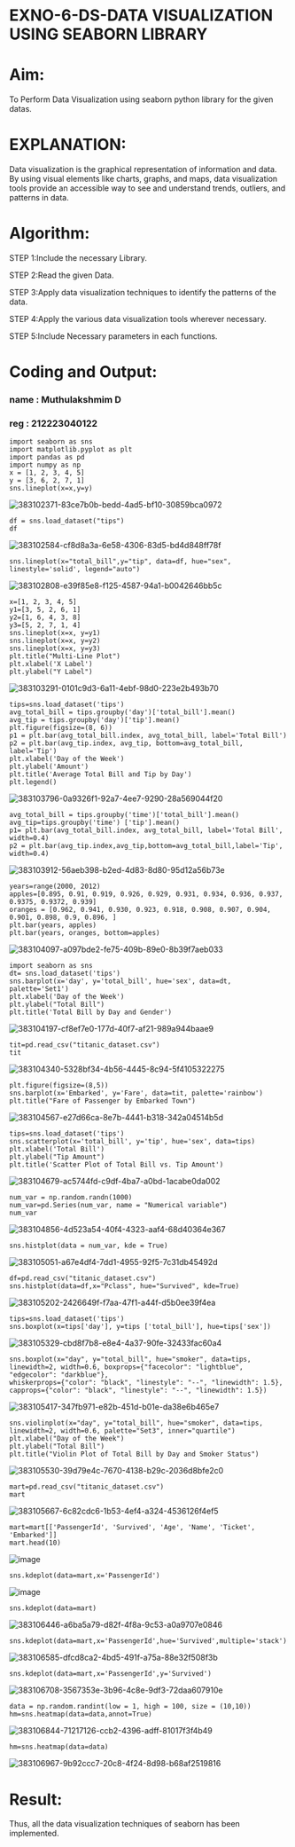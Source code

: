 # EXNO-6-DS-DATA VISUALIZATION USING SEABORN LIBRARY

# Aim:
  To Perform Data Visualization using seaborn python library for the given datas.

# EXPLANATION:
Data visualization is the graphical representation of information and data. By using visual elements like charts, graphs, and maps, data visualization tools provide an accessible way to see and understand trends, outliers, and patterns in data.

# Algorithm:
STEP 1:Include the necessary Library.

STEP 2:Read the given Data.

STEP 3:Apply data visualization techniques to identify the patterns of the data.

STEP 4:Apply the various data visualization tools wherever necessary.

STEP 5:Include Necessary parameters in each functions.

# Coding and Output:
### name : Muthulakshmim D
### reg : 212223040122
```
import seaborn as sns
import matplotlib.pyplot as plt
import pandas as pd
import numpy as np
x = [1, 2, 3, 4, 5]
y = [3, 6, 2, 7, 1]
sns.lineplot(x=x,y=y)
```
![383102371-83ce7b0b-bedd-4ad5-bf10-30859bca0972](https://github.com/user-attachments/assets/240de06a-eb91-4bee-aa74-5cc61df3ea80)
```
df = sns.load_dataset("tips")
df
```
![383102584-cf8d8a3a-6e58-4306-83d5-bd4d848ff78f](https://github.com/user-attachments/assets/adb5ee82-62ba-47cb-85e9-0b5b25e29100)
```
sns.lineplot(x="total_bill",y="tip", data=df, hue="sex", linestyle='solid', legend="auto")
```
![383102808-e39f85e8-f125-4587-94a1-b0042646bb5c](https://github.com/user-attachments/assets/a7ae9be5-6c37-4e50-b97a-5e71f23c565e)
```
x=[1, 2, 3, 4, 5]
y1=[3, 5, 2, 6, 1]
y2=[1, 6, 4, 3, 8]
y3=[5, 2, 7, 1, 4]
sns.lineplot(x=x, y=y1)
sns.lineplot(x=x, y=y2)
sns.lineplot(x=x, y=y3)
plt.title("Multi-Line Plot")
plt.xlabel('X Label')
plt.ylabel("Y Label")
```
![383103291-0101c9d3-6a11-4ebf-98d0-223e2b493b70](https://github.com/user-attachments/assets/d59079f1-1a49-472c-a8d7-f82fc1e85cda)
```
tips=sns.load_dataset('tips')
avg_total_bill = tips.groupby('day')['total_bill'].mean()
avg_tip = tips.groupby('day')['tip'].mean()
plt.figure(figsize=(8, 6))
p1 = plt.bar(avg_total_bill.index, avg_total_bill, label='Total Bill')
p2 = plt.bar(avg_tip.index, avg_tip, bottom=avg_total_bill, label='Tip')
plt.xlabel('Day of the Week')
plt.ylabel('Amount')
plt.title('Average Total Bill and Tip by Day')
plt.legend()
```
![383103796-0a9326f1-92a7-4ee7-9290-28a569044f20](https://github.com/user-attachments/assets/cf5ee2cd-2322-494a-9887-c096bf8e5627)
```
avg_total_bill = tips.groupby('time')['total_bill'].mean() 
avg_tip=tips.groupby('time') ['tip'].mean()
p1= plt.bar(avg_total_bill.index, avg_total_bill, label='Total Bill', width=0.4)
p2 = plt.bar(avg_tip.index,avg_tip,bottom=avg_total_bill,label='Tip', width=0.4)
```
![383103912-56aeb398-b2ed-4d83-8d80-95d12a56b73e](https://github.com/user-attachments/assets/0629710e-097f-4e57-b054-6d6b2efdc7f7)
```
years=range(2000, 2012)
apples=[0.895, 0.91, 0.919, 0.926, 0.929, 0.931, 0.934, 0.936, 0.937, 0.9375, 0.9372, 0.939] 
oranges = [0.962, 0.941, 0.930, 0.923, 0.918, 0.908, 0.907, 0.904, 0.901, 0.898, 0.9, 0.896, ]
plt.bar(years, apples)
plt.bar(years, oranges, bottom=apples)
```
![383104097-a097bde2-fe75-409b-89e0-8b39f7aeb033](https://github.com/user-attachments/assets/932c7faf-dc22-4d27-a933-022f9ead1af1)
```
import seaborn as sns
dt= sns.load_dataset('tips')
sns.barplot(x='day', y='total_bill', hue='sex', data=dt, palette='Set1')
plt.xlabel('Day of the Week')
plt.ylabel("Total Bill")
plt.title('Total Bill by Day and Gender')
```
![383104197-cf8ef7e0-177d-40f7-af21-989a944baae9](https://github.com/user-attachments/assets/d73ef6dd-62f8-4af8-8ec3-2fc50567ffb0)
```
tit=pd.read_csv("titanic_dataset.csv")
tit
```
![383104340-5328bf34-4b56-4445-8c94-5f4105322275](https://github.com/user-attachments/assets/40cfa1b9-4efc-4aaa-8d61-c8669236d166)
```
plt.figure(figsize=(8,5))
sns.barplot(x='Embarked', y='Fare', data=tit, palette='rainbow') 
plt.title("Fare of Passenger by Embarked Town")
```
![383104567-e27d66ca-8e7b-4441-b318-342a04514b5d](https://github.com/user-attachments/assets/911d5cb8-45a0-4bce-8852-af01c403a116)
```
tips=sns.load_dataset('tips')
sns.scatterplot(x='total_bill', y='tip', hue='sex', data=tips)
plt.xlabel('Total Bill')
plt.ylabel("Tip Amount")
plt.title('Scatter Plot of Total Bill vs. Tip Amount')
```
![383104679-ac5744fd-c9df-4ba7-a0bd-1acabe0da002](https://github.com/user-attachments/assets/f3f7a20b-602d-48c3-b70a-7669d9bf36f4)
```
num_var = np.random.randn(1000)
num_var=pd.Series(num_var, name = "Numerical variable")
num_var
```
![383104856-4d523a54-40f4-4323-aaf4-68d40364e367](https://github.com/user-attachments/assets/a0575ad5-8dca-479f-9619-d4144bfd3699)
```
sns.histplot(data = num_var, kde = True)
```
![383105051-a67e4df4-7dd1-4955-92f5-7c31db45492d](https://github.com/user-attachments/assets/dc4993cb-1882-43ef-8529-285e5ed55cec)
```
df=pd.read_csv("titanic_dataset.csv")
sns.histplot(data=df,x="Pclass", hue="Survived", kde=True)
```
![383105202-2426649f-f7aa-47f1-a44f-d5b0ee39f4ea](https://github.com/user-attachments/assets/67912fa3-ee6c-4fd0-bf50-b0456147d54c)
```
tips=sns.load_dataset('tips')
sns.boxplot(x=tips['day'], y=tips ['total_bill'], hue=tips['sex'])
```
![383105329-cbd8f7b8-e8e4-4a37-90fe-32433fac60a4](https://github.com/user-attachments/assets/73e82086-8b77-44c8-ba5f-0b7ddbe6e624)
```
sns.boxplot(x="day", y="total_bill", hue="smoker", data=tips, linewidth=2, width=0.6, boxprops={"facecolor": "lightblue", "edgecolor": "darkblue"},
whiskerprops={"color": "black", "linestyle": "--", "linewidth": 1.5}, capprops={"color": "black", "linestyle": "--", "linewidth": 1.5})
```
![383105417-347fb971-e82b-451d-b01e-da38e6b465e7](https://github.com/user-attachments/assets/33d7bcda-f63b-4ff7-8c94-4a1a48af9ba0)
```
sns.violinplot(x="day", y="total_bill", hue="smoker", data=tips, linewidth=2, width=0.6, palette="Set3", inner="quartile")
plt.xlabel("Day of the Week")
plt.ylabel("Total Bill")
plt.title("Violin Plot of Total Bill by Day and Smoker Status")
```
![383105530-39d79e4c-7670-4138-b29c-2036d8bfe2c0](https://github.com/user-attachments/assets/ba34039c-9504-4a02-be43-dd1d17f17d61)
```
mart=pd.read_csv("titanic_dataset.csv")
mart
```
![383105667-6c82cdc6-1b53-4ef4-a324-4536126f4ef5](https://github.com/user-attachments/assets/5be23a19-7f48-4c8d-bfd9-7843e381832f)
```
mart=mart[['PassengerId', 'Survived', 'Age', 'Name', 'Ticket', 'Embarked']] 
mart.head(10)
```
![image](https://github.com/user-attachments/assets/b9717748-c885-40a0-a050-b1e6866c62f3)
```
sns.kdeplot(data=mart,x='PassengerId')
```
![image](https://github.com/user-attachments/assets/eb8c91c9-962e-4bb3-9d33-3c661d025b38)
```
sns.kdeplot(data=mart)
```
![383106446-a6ba5a79-d82f-4f8a-9c53-a0a9707e0846](https://github.com/user-attachments/assets/6f3c543f-d96d-4a36-bfe6-5799e010fdeb)
```
sns.kdeplot(data=mart,x='PassengerId',hue='Survived',multiple='stack')
```
![383106585-dfcd8ca2-4bd5-491f-a75a-88e32f508f3b](https://github.com/user-attachments/assets/440d25c1-110e-4bb2-8b03-104b1560a438)
```
sns.kdeplot(data=mart,x='PassengerId',y='Survived')
```
![383106708-3567353e-3b96-4c8e-9df3-72daa607910e](https://github.com/user-attachments/assets/1a8199ab-3521-4782-9e1f-f3b47ae9941f)
```
data = np.random.randint(low = 1, high = 100, size = (10,10))
hm=sns.heatmap(data=data,annot=True)
```
![383106844-71217126-ccb2-4396-adff-81017f3f4b49](https://github.com/user-attachments/assets/bcf2764e-3494-47c8-8487-626bc5517982)
```
hm=sns.heatmap(data=data)
```
![383106967-9b92ccc7-20c8-4f24-8d98-b68af2519816](https://github.com/user-attachments/assets/7ee229f9-af0d-4afd-abbd-f8961ce05223)


# Result:
 Thus, all the data visualization techniques of seaborn has been implemented.
